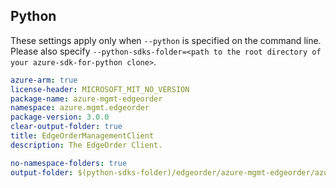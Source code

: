 ## Python

These settings apply only when `--python` is specified on the command line.
Please also specify `--python-sdks-folder=<path to the root directory of your azure-sdk-for-python clone>`.

``` yaml $(python)
azure-arm: true
license-header: MICROSOFT_MIT_NO_VERSION
package-name: azure-mgmt-edgeorder
namespace: azure.mgmt.edgeorder
package-version: 3.0.0
clear-output-folder: true
title: EdgeOrderManagementClient
description: The EdgeOrder Client.
```

``` yaml $(python)
no-namespace-folders: true
output-folder: $(python-sdks-folder)/edgeorder/azure-mgmt-edgeorder/azure/mgmt/edgeorder
```
